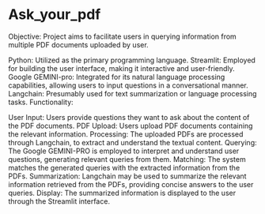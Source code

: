 # Ask_your_pdf

Objective:  Project aims to facilitate users in querying information from multiple PDF documents uploaded by user.



Python: Utilized as the primary programming language.
Streamlit: Employed for building the user interface, making it interactive and user-friendly.
Google GEMINI-pro: Integrated for its natural language processing capabilities, allowing users to input questions in a conversational manner.
Langchain: Presumably used for text summarization or language processing tasks.
Functionality:

User Input: Users provide questions they want to ask about the content of the PDF documents.
PDF Upload: Users upload PDF documents containing the relevant information.
Processing: The uploaded PDFs are processed through Langchain, to extract and understand the textual content.
Querying: The Google GEMINI-PRO   is employed to interpret and understand user questions, generating relevant queries from them.
Matching: The system matches the generated queries with the extracted information from the PDFs.
Summarization: Langchain may be used to summarize the relevant information retrieved from the PDFs, providing concise answers to the user queries.
Display: The summarized information is displayed to the user through the Streamlit interface.
